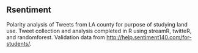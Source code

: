 ## Rsentiment

Polarity analysis of Tweets from LA county for purpose of studying land use. Tweet collection and analysis completed in R using streamR, twitteR, and randomforest. Validation data from http://help.sentiment140.com/for-students/.
